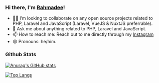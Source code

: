 ### Hi there, I'm [Rahmadee](https://rahmadwindisimanullang.com)! 
- 🏃‍♂️ I’m looking to collaborate on any open source projects related to PHP, Laravel and JavaScript (Laravel, VueJS & NuxtJS preferrable).
- 💬 Ask me about anything related to PHP, Laravel and JavaScript.
- 📫 How to reach me: Reach out to me directly through my [Instagram](https://www.instagram.com/rahmadee12)
- 😄 Pronouns: he/him.

### Github Stats

[![Anurag's GitHub stats](https://github-readme-stats.vercel.app/api?username=rahmad310317)](https://github.com/anuraghazra/github-readme-stats)

[![Top Langs](https://github-readme-stats.vercel.app/api/top-langs/?username=rahmad310317&layout=compact)](https://github.com/anuraghazra/github-readme-stats)
